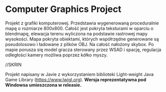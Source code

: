 # Computer Graphics Project

Projekt z grafiki komputerowej.
Przedstawia wygenerowaną proceduralnie mapę o rozmiarze 800x800. Całość jest pokryta teksturami w oparciu o blendmapę, elewacja terenu wyliczona na podstawie rastrowej mapy wysokości. Mapa pokryta obiektami, których współrzędne generowane są pseudolosowo i ładowane z plików OBJ. Na całość nałożony skybox. Po mapie porusza się model gracza sterowany przez WSAD i spację, regulacja odległości kamery możliwa poprzez kółko myszy.

//SKRIN

Projekt napisany w Javie z wykorzystaniem biblioteki Light-weight Java Game Library (https://www.lwjgl.org).
**Wersja reprezentatywna pod Windowsa umieszczona w releasie.**
